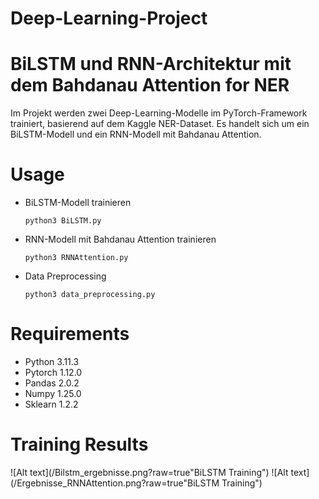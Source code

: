 # Deep-Learning-Project
# BiLSTM und RNN-Architektur mit dem Bahdanau Attention for NER

Im Projekt werden zwei Deep-Learning-Modelle im PyTorch-Framework trainiert, basierend auf dem Kaggle NER-Dataset. Es handelt sich um ein BiLSTM-Modell und ein RNN-Modell mit Bahdanau Attention. 

# Usage
* BiLSTM-Modell trainieren
  ```
  python3 BiLSTM.py
  ```
* RNN-Modell mit Bahdanau Attention trainieren
  
  ```
  python3 RNNAttention.py
  ```
* Data Preprocessing 
  
  ```
  python3 data_preprocessing.py
  ```

# Requirements
* Python 3.11.3
* Pytorch 1.12.0
* Pandas 2.0.2
* Numpy 1.25.0
* Sklearn 1.2.2

# Training Results
![Alt text](/Bilstm_ergebnisse.png?raw=true"BiLSTM Training")
![Alt text](/Ergebnisse_RNNAttention.png?raw=true"BiLSTM Training")
